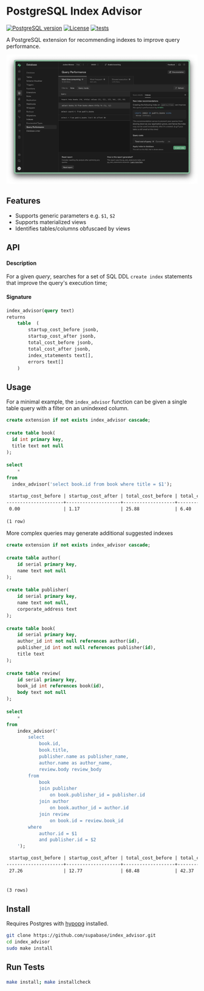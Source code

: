 # PostgreSQL Index Advisor

<p>
<a href=""><img src="https://img.shields.io/badge/postgresql-13+-blue.svg" alt="PostgreSQL version" height="18"></a>
<a href="https://github.com/supabase/index_advisor/blob/master/LICENSE"><img src="https://img.shields.io/github/license/supabase/index_advisor" alt="License" height="18"></a>
<a href="https://github.com/supabase/index_advisor/actions"><img src="https://github.com/supabase/index_advisor/actions/workflows/test.yml/badge.svg" alt="tests" height="18"></a>

</p>

A PostgreSQL extension for recommending indexes to improve query performance.

![Dashboard](./docs/img/dashboard.png)

## Features

- Supports generic parameters e.g. `$1`, `$2`
- Supports materialized views
- Identifies tables/columns obfuscaed by views


## API

#### Description
For a given *query*, searches for a set of SQL DDL `create index` statements that improve the query's execution time;

#### Signature
```sql
index_advisor(query text)
returns
    table  (
        startup_cost_before jsonb,
        startup_cost_after jsonb,
        total_cost_before jsonb,
        total_cost_after jsonb,
        index_statements text[],
        errors text[]
    )
```

## Usage

For a minimal example, the `index_advisor` function can be given a single table query with a filter on an unindexed column.

```sql
create extension if not exists index_advisor cascade;

create table book(
  id int primary key,
  title text not null
);

select
    *
from
  index_advisor('select book.id from book where title = $1');

```

```markdown
 startup_cost_before | startup_cost_after | total_cost_before | total_cost_after |                  index_statements                   | errors
---------------------+--------------------+-------------------+------------------+-----------------------------------------------------+--------
 0.00                | 1.17               | 25.88             | 6.40             | {"CREATE INDEX ON public.book USING btree (title)"},| {}

(1 row)
```

More complex queries may generate additional suggested indexes

```sql
create extension if not exists index_advisor cascade;

create table author(
    id serial primary key,
    name text not null
);

create table publisher(
    id serial primary key,
    name text not null,
    corporate_address text
);

create table book(
    id serial primary key,
    author_id int not null references author(id),
    publisher_id int not null references publisher(id),
    title text
);

create table review(
    id serial primary key,
    book_id int references book(id),
    body text not null
);

select
    *
from
    index_advisor('
        select
            book.id,
            book.title,
            publisher.name as publisher_name,
            author.name as author_name,
            review.body review_body
        from
            book
            join publisher
                on book.publisher_id = publisher.id
            join author
                on book.author_id = author.id
            join review
                on book.id = review.book_id
        where
            author.id = $1
            and publisher.id = $2
    ');

```

```markdown
 startup_cost_before | startup_cost_after | total_cost_before | total_cost_after |                  index_statements                         | errors
---------------------+--------------------+-------------------+------------------+-----------------------------------------------------------+--------
 27.26               | 12.77              | 68.48             | 42.37            | {"CREATE INDEX ON public.book USING btree (author_id)",   | {}
                                                                                    "CREATE INDEX ON public.book USING btree (publisher_id)",
                                                                                    "CREATE INDEX ON public.review USING btree (book_id)"}
(3 rows)
```


## Install

Requires Postgres with [hypopg](https://github.com/HypoPG/hypopg) installed.

```sh
git clone https://github.com/supabase/index_advisor.git
cd index_advisor
sudo make install
```

## Run Tests

```sh
make install; make installcheck
```
